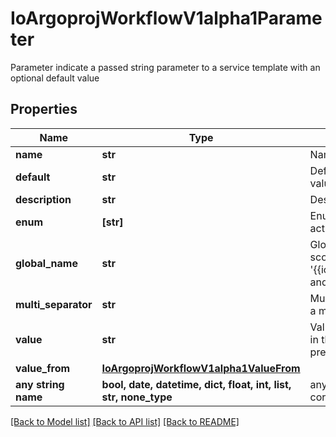 # IoArgoprojWorkflowV1alpha1Parameter

Parameter indicate a passed string parameter to a service template with an optional default value

## Properties
Name | Type | Description | Notes
------------ | ------------- | ------------- | -------------
**name** | **str** | Name is the parameter name | 
**default** | **str** | Default is the default value to use for an input parameter if a value was not supplied | [optional] 
**description** | **str** | Description is the parameter description | [optional] 
**enum** | **[str]** | Enum holds a list of string values to choose from, for the actual value of the parameter | [optional] 
**global_name** | **str** | GlobalName exports an output parameter to the global scope, making it available as &#39;{{io.argoproj.workflow.v1alpha1.outputs.parameters.XXXX}} and in workflow.status.outputs.parameters | [optional] 
**multi_separator** | **str** | MultiSeparator, if defined, will cause the value to interpreted a multi-select with the given delimiter | [optional] 
**value** | **str** | Value is the literal value to use for the parameter. If specified in the context of an input parameter, any passed values take precedence over the specified value | [optional] 
**value_from** | [**IoArgoprojWorkflowV1alpha1ValueFrom**](IoArgoprojWorkflowV1alpha1ValueFrom.md) |  | [optional] 
**any string name** | **bool, date, datetime, dict, float, int, list, str, none_type** | any string name can be used but the value must be the correct type | [optional]

[[Back to Model list]](../README.md#documentation-for-models) [[Back to API list]](../README.md#documentation-for-api-endpoints) [[Back to README]](../README.md)


